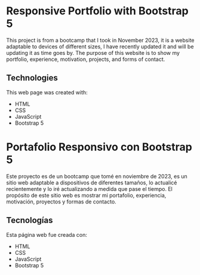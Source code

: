 # Responsive Portfolio with Bootstrap 5

This project is from a bootcamp that I took in November 2023, it is a website adaptable to devices of different sizes, I have recently updated it and will be updating it as time goes by. 
The purpose of this website is to show my portfolio, experience, motivation, projects, and forms of contact.

## Technologies
This web page was created with:

* HTML
* CSS
* JavaScript 
* Bootstrap 5

# Portafolio Responsivo con Bootstrap 5

Este proyecto es de un bootcamp que tomé en noviembre de 2023, es un sitio web adaptable a dispositivos de diferentes tamaños, lo actualicé recientemente y lo iré actualizando a medida que pase el tiempo. 
El propósito de este sitio web es mostrar mi portafolio, experiencia, motivación, proyectos y formas de contacto.

## Tecnologías
Esta página web fue creada con:

* HTML
* CSS
* JavaScript 
* Bootstrap 5


